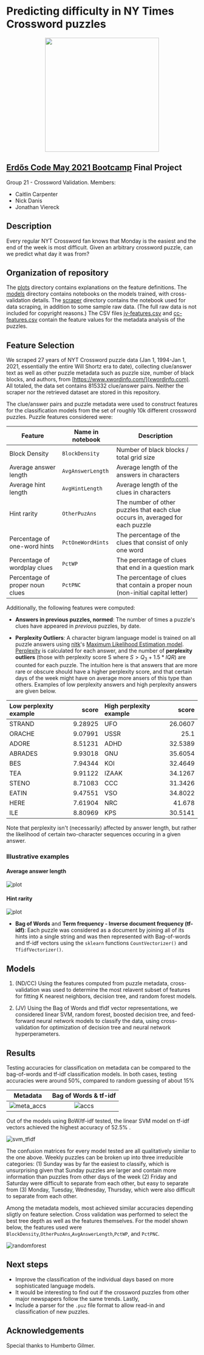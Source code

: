 # Predicting difficulty in NY Times Crossword puzzles

<p align="center">
	<img src="logo.png" width="300">
</p>

## [Erdős Code May 2021 Bootcamp](https://www.erdosinstitute.org/code) Final Project
Group 21 - Crossword Validation. Members:
- Caitlin Carpenter
- Nick Danis
- Jonathan Viereck

## Description
Every regular NYT Crossword fan knows that Monday is the easiest and the end of the week is most difficult. Given an arbitrary crossword puzzle, can we predict what day it was from?

## Organization of repository

The [plots](/plots) directory contains explanations on the feature definitions. The [models](/models) directory contains notebooks on the models trained, with cross-validation details. The [scraper](/scraper) directory contains the notebook used for data scraping, in addition to some sample raw data. (The full raw data is not included for copyright reasons.) The CSV files [jv-features.csv](jv-features.csv) and [cc-features.csv](cc-features.csv) contain the feature values for the metadata analysis of the puzzles. 

## Feature Selection
We scraped 27 years of NYT Crossword puzzle data (Jan 1, 1994-Jan 1, 2021, essentially the entire Will Shortz era to date), collecting clue/answer text as well as other puzzle metadata such as puzzle size, number of black blocks, and authors, from [https://www.xwordinfo.com/](xwordinfo.com). All totaled, the data set contains 815332 clue/answer pairs. Neither the scraper nor the retrieved dataset are stored in this repository. 

The clue/answer pairs and puzzle metadata were used to construct features for the classification models from the set of roughly 10k different crossword puzzles. Puzzle features considered were:

| Feature                         | Name in notebook  | Description                                                                     |
|---------------------------------|-------------------|---------------------------------------------------------------------------------|
| Block Density                   | `BlockDensity`    | Number of black blocks / total grid size                                        |
| Average answer length           | `AvgAnswerLength` | Average length of the answers in characters                                     |
| Average hint length             | `AvgHintLength`   | Average length of the clues in characters                                       |
| Hint rarity                     | `OtherPuzAns`     | The number of other puzzles that each clue occurs in, averaged for each puzzle  |
| Percentage of one-word hints    | `PctOneWordHints` | The percentage of the clues that consist of only one word                       |
| Percentage of wordplay clues    | `PctWP`           | The percentage of clues that end in a question mark                             |
| Percentage of proper noun clues | `PctPNC`          | The percentage of clues that contain a proper noun (non-initial capital letter) |

Additionally, the following features were computed:

- **Answers in previous puzzles, normed**: The number of times a puzzle's clues have appeared in *previous* puzzles, by date. 

- **Perplexity Outliers**: A character bigram language model is trained on all puzzle answers using [nltk](http://www.nltk.org/)'s [Maximum Likelihood Estimation model](https://www.nltk.org/api/nltk.lm.html). [Perplexity](https://en.wikipedia.org/wiki/Perplexity) is calculated for each answer, and the number of **perplexity outliers** (those with perplexity score S where $S > Q_3 + 1.5*IQR$) are counted for each puzzle. The intuition here is that answers that are more rare or obscure should have a higher perplexity score, and that certain days of the week might have on average more ansers of this type than others. Examples of low perplexity answers and high perplexity answers are given below.

| Low perplexity example   |    score | High perplexity example   |    score |
|:-------------------------|------------:|:--------------------------|-------------:|
| STRAND                   |     9.28925 | UFO                       |      26.0607 |
| ORACHE                   |     9.07991 | USSR                      |      25.1    |
| ADORE                    |     8.51231 | ADHD                      |      32.5389 |
| ABRADES                  |     9.93018 | GNU                       |      35.6054 |
| BES                      |     7.94344 | KOI                       |      32.4649 |
| TEA                      |     9.91122 | IZAAK                     |      34.1267 |
| STENO                    |     8.71083 | CCC                       |      31.3426 |
| EATIN                    |     9.47551 | VSO                       |      34.8022 |
| HERE                     |     7.61904 | NRC                       |      41.678  |
| ILE                      |     8.80969 | KPS                       |      30.5141 |

Note that perplexity isn't (necessarily) affected by answer length, but rather the likelihood of certain two-character sequences occuring in a given answer. 

### Illustrative examples

#### Average answer length            

![plot](plots/AvgAnswerLength.png)

#### Hint rarity

![plot](plots/OtherPuzAns.png)
 

- **Bag of Words** and **Term frequency - Inverse document frequency (tf-idf)**: Each puzzle was considered as a document by joining all of its hints into a single string and was then represented with Bag-of-words and tf-idf vectors using the `sklearn` functions `CountVectorizer()` and `TfidfVectorizer()`.

## Models

1. (ND/CC) Using the features computed from puzzle metadata, cross-validation was used to determine the most relavent subset of features for fitting K nearest neighbors, decision tree, and random forest models.

2. (JV) Using the Bag of Words and tfidf vector representations, we considered linear SVM, random forest, boosted decision tree, and feed-forward neural network models to classify the data, using cross-validation for optimization of decision tree and neural network hyperperameters. 

## Results

Testing accuracies for classification on metadata can be compared to the bag-of-words and tf-idf classification models. In both cases, testing accuracies were around 50%, compared to random guessing of about 15%

Metadata            |  Bag of Words & tf-idf
:-------------------------:|:-------------------------:
![meta_accs](plots/metadata_accs.png)  |  ![accs](plots/bow_tfidf_acc.png)

Out of the models using BoW/tf-idf tested, the linear SVM model on tf-idf vectors achieved the highest accuracy of 52.5% . 

![svm_tfidf](plots/tfidf_SVM_cmat.png)

The confusion matrices for every model tested are all qualitatively similar to the one above. Weekly puzzles can be broken up into three  irreducible categories: (1) Sunday was by far the easiest to classify, which is unsurprising given that Sunday puzzles are larger and contain more information than puzzles from other days of the week (2) Friday and Saturday were difficult to separate from each other, but easy to separate from (3) Monday, Tuesday, Wednesday, Thursday, which were also difficult to separate from each other. 

Among the metadata models, most achieved similar accuracies depending sligtly on feature selection. Cross validation was performed to select the best tree depth as well as the features themselves. For the model shown below, the features used were `BlockDensity`,`OtherPuzAns`,`AvgAnswerLength`,`PctWP`, and `PctPNC`.

![randomforest](models/caitlin-randomforest.png)


## Next steps

- Improve the classification of the individual days based on more sophisticated language models.
- It would be interesting to find out if the crossword puzzles from other major newspapers follow the same trends. Lastly, 
- Include a parser for the `.puz` file format to allow read-in and classification of new puzzles. 

## Acknowledgements

Special thanks to Humberto Gilmer. 
